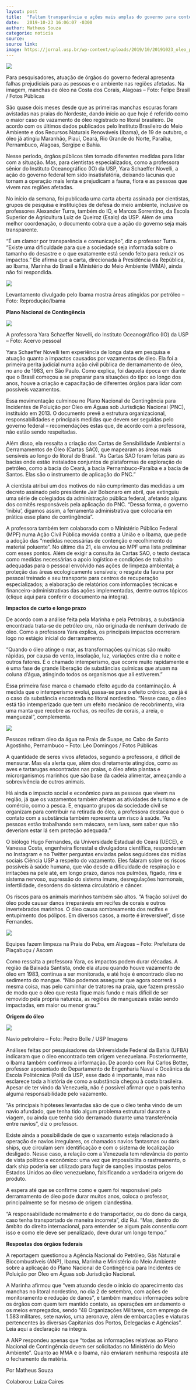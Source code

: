 ```yaml
---
layout: post
title:  "Faltam transparência e ações mais amplas do governo para conter óleo na costa, cobram cientistas"
date:   2019-10-23 16:06:07 -0300
author: Matheus Souza
categorie: noticia
source:
source link:
image: https://jornal.usp.br/wp-content/uploads/2019/10/20191023_oleo_praia_felipe_brasil_1280px.jpg
---
```


![](https://jornal.usp.br/wp-content/uploads/2019/10/20191023_oleo_praia_felipe_brasil_1280px.jpg)

Para pesquisadores, atuação de órgãos do governo federal apresenta falhas prejudiciais para as pessoas e o ambiente nas regiões afetadas. Na imagem, manchas de óleo na Costa dos Corais, Alagoas – Foto: Felipe Brasil / Fotos Públicas

São quase dois meses desde que as primeiras manchas escuras foram avistadas nas praias do Nordeste, dando início ao que hoje é referido como o maior caso de vazamento de óleo registrado no litoral brasileiro. De acordo com os últimos dados publicados pelo Instituto Brasileiro do Meio Ambiente e dos Recursos Naturais Renováveis (Ibama), de 19 de outubro, o óleo já atingiu Maranhão, Piauí, Ceará, Rio Grande do Norte, Paraíba, Pernambuco, Alagoas, Sergipe e Bahia.

Nesse período, órgãos públicos têm tomado diferentes medidas para lidar com a situação. Mas, para cientistas especializados, como a professora sênior do Instituto Oceanográfico (IO) da USP, Yara Schaeffer Novelli, a ação do governo federal tem sido insatisfatória, deixando lacunas que tornam a operação mais lenta e prejudicam a fauna, flora e as pessoas que vivem nas regiões afetadas.

No início da semana, foi publicada uma carta aberta assinada por cientistas, grupos de pesquisa e instituições de defesa do meio ambiente, inclusive os professores Alexander Turra, também do IO, e Marcos Sorrentino, da Escola Superior de Agricultura Luiz de Queiroz (Esalq) da USP. Além de uma melhor coordenação, o documento cobra que a ação do governo seja mais transparente.

“É um clamor por transparência e comunicação”, diz o professor Turra. “Existe uma dificuldade para que a sociedade seja informada sobre o tamanho do desastre e o que exatamente está sendo feito para reduzir os impactos.” Ele afirma que a carta, direcionada à Presidência da República, ao Ibama, Marinha do Brasil e Ministério do Meio Ambiente (MMA), ainda não foi respondida.

![](https://jornal.usp.br/wp-content/uploads/2019/10/Mapa-a%CC%81reas-atingidas-por-o%CC%81leo-no-nordeste.png)

Levantamento divulgado pelo Ibama mostra áreas atingidas por petróleo – Foto: Reprodução/Ibama

**Plano Nacional de Contingência**

![](https://jornal.usp.br/wp-content/uploads/2019/10/20191023_yara-schaeffer-novelli-300x300.png)

A professora Yara Schaeffer Novelli, do Instituto Oceanográfico (IO) da USP – Foto: Acervo pessoal

Yara Schaeffer Novelli tem experiência de longa data em pesquisa e atuação quanto a impactos causados por vazamentos de óleo. Ela foi a primeira perita judicial numa ação civil pública de derramamento de óleo, no ano de 1983, em São Paulo. Como explica, foi daquela época em diante que o Brasil começou a se preparar para situações do tipo: ao longo dos anos, houve a criação e capacitação de diferentes órgãos para lidar com possíveis vazamentos.

Essa movimentação culminou no Plano Nacional de Contingência para Incidentes de Poluição por Óleo em Águas sob Jurisdição Nacional (PNC), instituído em 2013.  O documento prevê a estrutura organizacional, responsabilidades e principais medidas que devem ser seguidas pelo governo federal – recomendações estas que, de acordo com a professora, não estão sendo respeitadas.

Além disso, ela ressalta a criação das Cartas de Sensibilidade Ambiental a Derramamentos de Óleo (Cartas SAO), que mapearam as áreas mais sensíveis ao longo do litoral do Brasil. “As Cartas SAO foram feitas para as bacias onde estão instalados conjuntos de plataformas de exploração de petróleo, como a bacia do Ceará, a bacia Pernambuco-Paraíba e a bacia de Santos. Elas são o instrumento de aplicação do PNC.”

A cientista atribui um dos motivos do não cumprimento das medidas a um decreto assinado pelo presidente Jair Bolsonaro em abril, que extinguiu uma série de colegiados da administração pública federal, afetando alguns dos comitês responsáveis pela aplicação do PNC. “Dessa forma, o governo ‘inibiu’, digamos assim, a ferramenta administrativa que colocaria em prática esse plano de contingência”.

A professora também tem colaborado com o Ministério Público Federal (MPF) numa Ação Civil Pública movida contra a União e o Ibama, que pede a adoção das “medidas necessárias de contenção e recolhimento do material poluente”. No último dia 21, ela enviou ao MPF uma lista preliminar com esses pontos. Além de exigir a consulta às Cartas SAO, o texto destaca como medidas necessárias o apoio logístico e condições de trabalho adequadas para o pessoal envolvido nas ações de limpeza ambiental; a proteção das áreas ecologicamente sensíveis; o resgate da fauna por pessoal treinado e seu transporte para centros de recuperação especializados; a elaboração de relatórios com informações técnicas e financeiro-administrativas das ações implementadas, dentre outros tópicos (clique aqui para conferir o documento na íntegra).

**Impactos de curto e longo prazo**

De acordo com a análise feita pela Marinha e pela Petrobras, a substância encontrada trata-se de petróleo cru, não originada de nenhum derivado de óleo. Como a professora Yara explica, os principais impactos ocorreram logo no estágio inicial do derramamento.

“Quando o óleo atinge o mar, as transformações químicas são muito rápidas, por causa do vento, insolação, luz, variações entre dia e noite e outros fatores. É o chamado intemperismo, que ocorre muito rapidamente e é uma fase de grande liberação de substâncias químicas que atuam na coluna d’água, atingindo todos os organismos que ali estiverem.” 

Essa primeira fase marca o chamado efeito agudo da contaminação. À medida que o intemperismo evolui, passa-se para o efeito crônico, que já é o caso da substância encontrada no litoral nordestino. “Nesse caso, o óleo está tão intemperizado que tem um efeito mecânico de recobrimento, vira uma manta que recobre as rochas, os recifes de corais, a areia, o manguezal”, complementa.

![](https://jornal.usp.br/wp-content/uploads/2019/10/20191023_oleo_Remocao_Pernambuco.jpg)

Pessoas retiram óleo da água na Praia de Suape, no Cabo de Santo Agostinho, Pernambuco – Foto: Léo Domingos / Fotos Públicas

A quantidade de seres vivos afetados, segundo a professora, é difícil de mensurar. Mas ela alerta que, além dos diretamente atingidos, como as aves e tartarugas encontradas nas praias, o óleo afeta plantas e microrganismos marinhos que são base da cadeia alimentar, ameaçando a sobrevivência de outros animais.

Há ainda o impacto social e econômico para as pessoas que vivem na região, já que os vazamentos também afetam as atividades de turismo e de comércio, como a pesca. E, enquanto grupos da sociedade civil se organizam para contribuir na retirada do óleo, a professora destaca que o contato com a substância também representa um risco à saúde. “As pessoas estão trabalhando sem máscara, sem luva, sem saber que não deveriam estar lá sem proteção adequada.”

O biólogo Hugo Fernandes, da Universidade Estadual do Ceará (UECE), e Vanessa Costa, engenheira florestal e divulgadora científica, responderam no Instagram e no Twitter perguntas enviadas pelos seguidores das mídias sociais Ciência USP a respeito do vazamento. Eles falaram sobre os riscos possíveis à saúde humana, que vão desde a dificuldade de respiração e irritações na pele até, em longo prazo, danos nos pulmões, fígado, rins e sistema nervoso, supressão do sistema imune, desregulações hormonais, infertilidade, desordens do sistema circulatório e câncer.

Os riscos para os animais marinhos também são altos. “A fração solúvel do óleo pode causar danos irreparáveis em recifes de corais e outros invertebrados marinhos. O óleo causa sombreamento dos recifes e entupimento dos pólipos. Em diversos casos, a morte é irreversível”, disse Fernandes.

![](https://jornal.usp.br/wp-content/uploads/2019/10/20191023_oleo_tratores_praia.jpg)

Equipes fazem limpeza na Praia do Peba, em Alagoas – Foto: Prefeitura de Piaçabuçu / Ascom

Como ressalta a professora Yara, os impactos podem durar décadas. A região da Baixada Santista, onde ela atuou quando houve vazamento de óleo em 1983, continua a ser monitorada, e até hoje é encontrado óleo no sedimento do mangue. “Não podemos assegurar que agora ocorrerá a mesma coisa, mas pelo caminhar de tratores na praia, que fazem pressão de modo que o óleo que resta fique mais fundo e mais difícil de ser removido pela própria natureza, as regiões de manguezais estão sendo impactadas, em maior ou menor grau.”

**Origem do óleo**

![](https://jornal.usp.br/wp-content/uploads/2019/10/20191023_oleo_plataforma-007.jpg)

Navio petroleiro – Foto: Pedro Bolle / USP Imagens

Análises feitas por pesquisadores da Universidade Federal da Bahia (UFBA) indicaram que o óleo encontrado tem origem venezuelana. Posteriormente, o Ibama também confirmou a informação. De acordo com Rui Carlos Botter, professor aposentado do Departamento de Engenharia Naval e Oceânica da Escola Politécnica (Poli) da USP,  esse dado é importante, mas não esclarece toda a história de como a substância chegou à costa brasileira. Apesar de ter vindo da Venezuela, não é possível afirmar que o país tenha alguma responsabilidade pelo vazamento.

“As principais hipóteses levantadas são de que o óleo tenha vindo de um navio afundado, que tenha tido algum problema estrutural durante a viagem, ou ainda que tenha sido derramado durante uma transferência entre navios”, diz o professor. 

Existe ainda a possibilidade de que o vazamento esteja relacionado à operação de navios irregulares, os chamados navios fantasmas ou dark ships, que circulam sem identificação e com o sistema de localização desligado. Nesse caso, a relação com a Venezuela tem relevância do ponto de vista político e econômico: uma vez que impossibilita o rastreamento, o dark ship poderia ser utilizado para fugir de sanções impostas pelos Estados Unidos ao óleo venezuelano, falsificando a verdadeira origem do produto.

A espera até que se confirme como e quem foi responsável pelo derramamento de óleo pode durar muitos anos, coloca o professor, principalmente se for mesmo de origem clandestina.

“A responsabilidade normalmente é do transportador, ou do dono da carga, caso tenha transportado de maneira incorreta”, diz Rui. “Mas, dentro do âmbito do direito internacional, para entender se algum país consentiu com isso e como ele deve ser penalizado, deve durar um longo tempo.”

**Respostas dos órgãos federais**

A reportagem questionou a  Agência Nacional do Petróleo, Gás Natural e Biocombustíveis (ANP), Ibama, Marinha e Ministério do Meio Ambiente sobre a aplicação do Plano Nacional de Contingência para Incidentes de Poluição por Óleo em Águas sob Jurisdição Nacional.

A Marinha afirmou que “vem atuando desde o início do aparecimento das manchas no litoral nordestino, no dia 2 de setembro, com ações de monitoramento e redução de danos”, e também mandou informações sobre os órgãos com quem tem mantido contato, as operações em andamento e os meios empregados, sendo “48 Organizações Militares, com emprego de 1.583 militares, sete navios, uma aeronave, além de embarcações e viaturas pertencentes às diversas Capitanias dos Portos, Delegacias e Agências”. Leia aqui a declaração na íntegra.

A ANP respondeu apenas que “todas as informações relativas ao Plano Nacional de Contingência devem ser solicitadas no Ministério do Meio Ambiente”. Quanto ao MMA e o Ibama, não enviaram nenhuma resposta até o fechamento da matéria.

Por Matheus Souza

Colaborou: Luiza Caires
